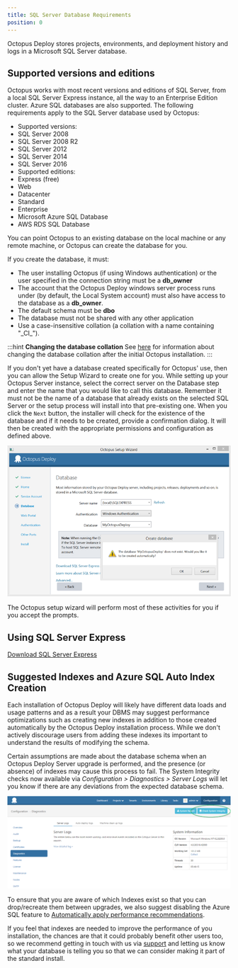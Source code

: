 ```yaml
---
title: SQL Server Database Requirements
position: 0
---
```



Octopus Deploy stores projects, environments, and deployment history and logs in a Microsoft SQL Server database.

## Supported versions and editions


Octopus works with most recent versions and editions of SQL Server, from a local SQL Server Express instance, all the way to an Enterprise Edition cluster. Azure SQL databases are also supported. The following requirements apply to the SQL Server database used by Octopus:

- Supported versions: 
 - SQL Server 2008
 - SQL Server 2008 R2
 - SQL Server 2012
 - SQL Server 2014
 - SQL Server 2016
- Supported editions: 
 - Express (free)
 - Web
 - Datacenter
 - Standard
 - Enterprise
- Microsoft Azure SQL Database
- AWS RDS SQL Database



You can point Octopus to an existing database on the local machine or any remote machine, or Octopus can create the database for you.


If you create the database, it must:

- The user installing Octopus (if using Windows authentication) or the user specified in the connection string must be a **db\_owner**
- The account that the Octopus Deploy windows server process runs under (by default, the Local System account) must also have access to the database as a **db\_owner**.
- The default schema must be **dbo**
- The database must not be shared with any other application
- Use a case-insensitive collation (a collation with a name containing "\_CI\_").


:::hint
**Changing the database collation**
See [here](/docs/home/administration/octopus-database/changing-the-collation-of-the-octopus-database.md) for information about changing the database collation after the initial Octopus installation.
:::





If you don't yet have a database created specifically for Octopus' use, then you can allow the Setup Wizard to create one for you. While setting up your Octopus Server instance, select the correct server on the Database step and enter the name that you would like to call this database. Remember it must not be the name of a database that already exists on the selected SQL Server or the setup process will install into that pre-existing one. When you click the `Next` button, the installer will check for the existence of the database and if it needs to be created, provide a confirmation dialog. It will then be created with the appropriate permissions and configuration as defined above.


![](/docs/images/3048120/3278498.png)





The Octopus setup wizard will perform most of these activities for you if you accept the prompts.

## Using SQL Server Express


[Download SQL Server Express](http://downloadsqlserverexpress.com/)

## Suggested Indexes and Azure SQL Auto Index Creation


Each installation of Octopus Deploy will likely have different data loads and usage patterns and as a result your DBMS may suggest performance optimizations such as creating new indexes in addition to those created automatically by the Octopus Deploy installation process. While we don't actively discourage users from adding these indexes its important to understand the results of modifying the schema.


Certain assumptions are made about the database schema when an Octopus Deploy Server upgrade is performed, and the presence (or absence) of indexes may cause this process to fail. The System Integrity checks now available via *Configuration > Diagnostics > Server Logs* will let you know if there are any deviations from the expected database schema.


![](/docs/images/3048120/5865723.png)


To ensure that you are aware of which Indexes exist so that you can drop/recreate them between upgrades, we also suggest disabling the Azure SQL feature to [Automatically apply performance recommendations](https://azure.microsoft.com/en-us/documentation/articles/sql-database-advisor-portal/#enable-automatic-index-management).


If you feel that indexes are needed to improve the performance of you installation, the chances are that it could probably benefit other users too, so we recommend getting in touch with us via [support](https://octopus.com/support) and letting us know what your database is telling you so that we can consider making it part of the standard install.

